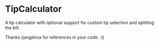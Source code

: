 TipCalculator
=============

A tip calculator with optional support for custom tip selection and splitting the bill.

Thanks /jangelroa for references in your code. :))
